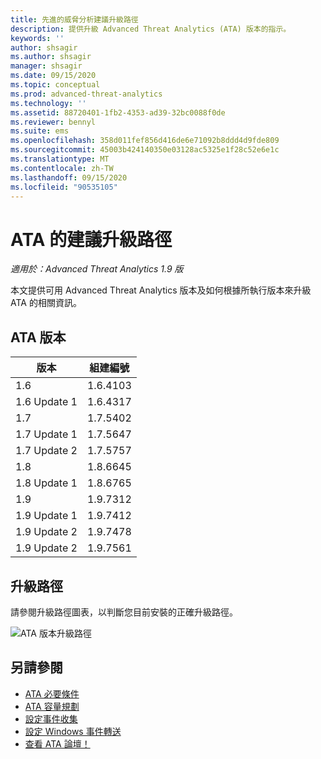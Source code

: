 ```yaml
---
title: 先進的威脅分析建議升級路徑
description: 提供升級 Advanced Threat Analytics (ATA) 版本的指示。
keywords: ''
author: shsagir
ms.author: shsagir
manager: shsagir
ms.date: 09/15/2020
ms.topic: conceptual
ms.prod: advanced-threat-analytics
ms.technology: ''
ms.assetid: 88720401-1fb2-4353-ad39-32bc0088f0de
ms.reviewer: bennyl
ms.suite: ems
ms.openlocfilehash: 358d011fef856d416de6e71092b8ddd4d9fde809
ms.sourcegitcommit: 45003b424140350e03128ac5325e1f28c52e6e1c
ms.translationtype: MT
ms.contentlocale: zh-TW
ms.lasthandoff: 09/15/2020
ms.locfileid: "90535105"
---
```

# <a name="recommended-upgrade-path-for-ata"></a>ATA 的建議升級路徑

*適用於：Advanced Threat Analytics 1.9 版*

本文提供可用 Advanced Threat Analytics 版本及如何根據所執行版本來升級 ATA 的相關資訊。

## <a name="ata-versions"></a>ATA 版本

|版本|組建編號|
|----|----|
|1.6|1.6.4103|
|1.6 Update 1|1.6.4317|
|1.7|1.7.5402|
|1.7 Update 1|1.7.5647|
|1.7 Update 2|1.7.5757|
|1.8|1.8.6645|
|1.8 Update 1|1.8.6765|
|1.9|1.9.7312|
|1.9 Update 1|1.9.7412|
|1.9 Update 2|1.9.7478|
|1.9 Update 2|1.9.7561|

## <a name="upgrade-paths"></a>升級路徑

請參閱升級路徑圖表，以判斷您目前安裝的正確升級路徑。

![ATA 版本升級路徑](media/upgrade-path-ata.png)

## <a name="see-also"></a>另請參閱

- [ATA 必要條件](ata-prerequisites.md)
- [ATA 容量規劃](ata-capacity-planning.md)
- [設定事件收集](configure-event-collection.md)
- [設定 Windows 事件轉送](configure-event-collection.md)
- [查看 ATA 論壇！](https://social.technet.microsoft.com/Forums/security/home?forum=mata)
